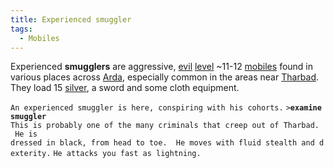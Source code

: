 ```yaml
---
title: Experienced smuggler
tags:
  - Mobiles
---
```

Experienced **smugglers** are aggressive, [evil](alignment "wikilink")
[level](level "wikilink") ~11-12 [mobiles](mobile "wikilink") found in
various places across [Arda](Arda "wikilink"), especially common in the
areas near [Tharbad](Tharbad "wikilink"). They load 15
[silver](gold "wikilink"), a sword and some cloth equipment.

`An experienced smuggler is here, conspiring with his cohorts.`
`>`**`examine smuggler`**
`This is probably one of the many criminals that creep out of Tharbad.  He is`
`dressed in black, from head to toe.  He moves with fluid stealth and dexterity.`
`He attacks you fast as lightning.`
